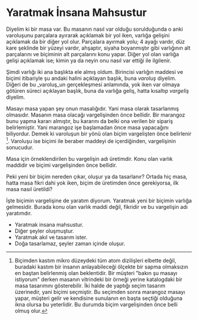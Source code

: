 # Yaratmak İnsana Mahsustur

Diyelim ki bir masa var. Bu masanın nasıl var olduğu sorulduğunda o anki
varoluşunu parçalara ayırarak açıklamak bir yol iken, varlığa gelişini
açıklamak da bir diğer yol olur. Parçalara ayırmak yolu; 4 ayağı vardır, düz
kare şeklinde bir yüzeyi vardır, ahşaptır, siyaha boyanmıştır gibi varlığının
alt parçalarını ve biçiminin alt parçalarını konu yapar. Diğer yol olan varlığa
gelişi açıklamak ise; kimin ya da neyin onu nasıl var ettiği ile ilgilenir.

Şimdi varlığı iki ana başlıkta ele almış oldum. Birincisi varlığın maddesi ve
biçimi itibariyle şu andaki halini açıklayan başlık, buna _varoluş_ diyelim.
Diğeri de bu _varoluş_un gerçekleşmesi anlamında, yok iken var olmaya götüren
süreci açıklayan başlık, buna da varlığa geliş, hatta kısaltıp _vargeliş_ diyelim.

Masayı masa yapan şey onun masalığıdır. Yani masa olarak tasarlanmış olmasıdır.
Masanın masa olacağı vargelişinden önce bellidir. Bir marangoz bunu yapma
kararı almıştır, bu kararını da belki ona verilen bir sipariş belirlemiştir.
Yani marangoz işe başlamadan önce masa yapacağını biliyordur. Demek ki
varoluşun bir yönü olan biçim vargelişten önce belirlenir [^1]. Varoluşu ise
biçimi ile beraber maddeyi de içerdiğinden, vargelişinin sonucudur.

Masa için örneklendirilen bu vargelişin adı üretimdir. Konu olan varlık
maddidir ve biçimi vargelişinden önce bellidir.

Peki yeni bir biçim nereden çıkar, oluşur ya da tasarlanır? Ortada hiç masa,
hatta masa fikri dahi yok iken, biçim de üretimden önce gerekiyorsa, ilk masa
nasıl üretildi?

İşte biçimin vargelişine de yaratım diyorum. Yaratmak yeni bir biçimin varlığa
gelmesidir. Burada konu olan varlık maddi değil, fikridir ve bu vargelişin adı
yaratımdır.

- Yaratmak insana mahsustur.
- Diğer şeyler oluşmuştur.
- Yaratmak akıl ve tasarım ister.
- Doğa tasarlamaz, şeyler zaman içinde oluşur.

[^1]: Biçimden kastım mikro düzeydeki tüm atom dizilişleri elbette değil,
  buradaki kastım bir insanın anlayabileceği ölçekte bir sapma olmaksızın en
  baştan belirlenmiş olan beklentidir. Bir müşteri "bakın şu masayı istiyorum"
  derken masanın vitrindeki bir örneği yerine katalogdaki bir masa tasarımını
  gösterebilir. İki halde de yaptığı seçim tasarım üzerinedir, yani biçimi
  seçmiştir. Bu seçimden sonra marangoz masayı yapar, müşteri gelir ve
  kendisine sunulanın en başta seçtiği olduğuna ikna olursa bu yeterlidir. Bu
  durumda biçim vargelişinden önce belli olmuş olur.
